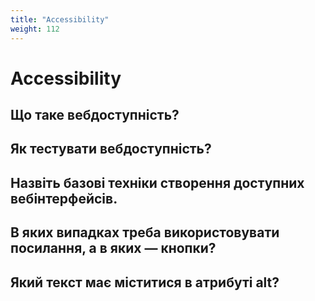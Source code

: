 ```yaml
---
title: "Accessibility"
weight: 112
---
```


# Accessibility

## Що таке вебдоступність?

## Як тестувати вебдоступність?

## Назвіть базові техніки створення доступних вебінтерфейсів.

## В яких випадках треба використовувати посилання, а в яких — кнопки?

## Який текст має міститися в атрибуті alt?